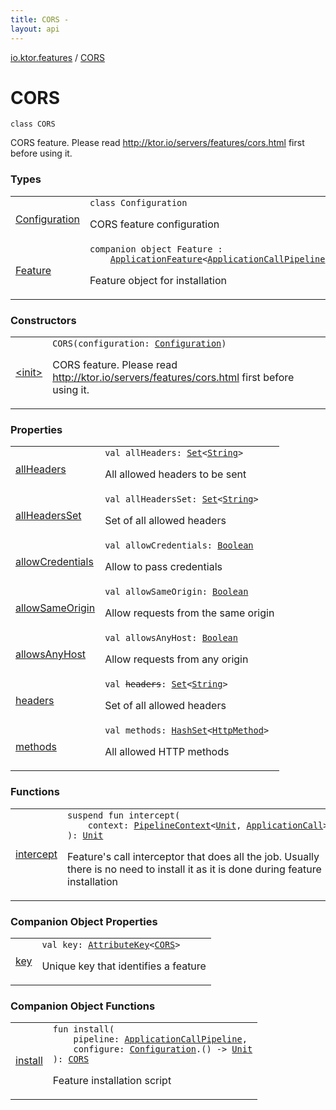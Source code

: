 ```yaml
---
title: CORS - 
layout: api
---
```


<div class='api-docs-breadcrumbs'><a href="../index.html">io.ktor.features</a> / <a href="./index.html">CORS</a></div>

# CORS

<div class="signature"><code><span class="keyword">class </span><span class="identifier">CORS</span></code></div>

CORS feature. Please read http://ktor.io/servers/features/cors.html first before using it.

### Types

<table class="api-docs-table">
<tbody>
<tr>
<td markdown="1">

<a href="-configuration/index.html">Configuration</a>


</td>
<td markdown="1">
<div class="signature"><code><span class="keyword">class </span><span class="identifier">Configuration</span></code></div>

CORS feature configuration


</td>
</tr>
<tr>
<td markdown="1">

<a href="-feature/index.html">Feature</a>


</td>
<td markdown="1">
<div class="signature"><code><span class="keyword">companion</span> <span class="keyword">object </span><span class="identifier">Feature</span>&nbsp;<span class="symbol">:</span>&nbsp;<br/>&nbsp;&nbsp;&nbsp;&nbsp;<a href="../../io.ktor.application/-application-feature/index.html"><span class="identifier">ApplicationFeature</span></a><span class="symbol">&lt;</span><a href="../../io.ktor.application/-application-call-pipeline/index.html"><span class="identifier">ApplicationCallPipeline</span></a><span class="symbol">,</span>&nbsp;<a href="-configuration/index.html"><span class="identifier">Configuration</span></a><span class="symbol">,</span>&nbsp;<a href="./index.md"><span class="identifier">CORS</span></a><span class="symbol">&gt;</span></code></div>

Feature object for installation


</td>
</tr>
</tbody>
</table>

### Constructors

<table class="api-docs-table">
<tbody>
<tr>
<td markdown="1">

<a href="-init-.html">&lt;init&gt;</a>


</td>
<td markdown="1">
<div class="signature"><code><span class="identifier">CORS</span><span class="symbol">(</span><span class="parameterName" id="io.ktor.features.CORS$<init>(io.ktor.features.CORS.Configuration)/configuration">configuration</span><span class="symbol">:</span>&nbsp;<a href="-configuration/index.html"><span class="identifier">Configuration</span></a><span class="symbol">)</span></code></div>

CORS feature. Please read http://ktor.io/servers/features/cors.html first before using it.


</td>
</tr>
</tbody>
</table>

### Properties

<table class="api-docs-table">
<tbody>
<tr>
<td markdown="1">

<a href="all-headers.html">allHeaders</a>


</td>
<td markdown="1">
<div class="signature"><code><span class="keyword">val </span><span class="identifier">allHeaders</span><span class="symbol">: </span><a href="https://kotlinlang.org/api/latest/jvm/stdlib/kotlin.collections/-set/index.html"><span class="identifier">Set</span></a><span class="symbol">&lt;</span><a href="https://kotlinlang.org/api/latest/jvm/stdlib/kotlin/-string/index.html"><span class="identifier">String</span></a><span class="symbol">&gt;</span></code></div>

All allowed headers to be sent


</td>
</tr>
<tr>
<td markdown="1">

<a href="all-headers-set.html">allHeadersSet</a>


</td>
<td markdown="1">
<div class="signature"><code><span class="keyword">val </span><span class="identifier">allHeadersSet</span><span class="symbol">: </span><a href="https://kotlinlang.org/api/latest/jvm/stdlib/kotlin.collections/-set/index.html"><span class="identifier">Set</span></a><span class="symbol">&lt;</span><a href="https://kotlinlang.org/api/latest/jvm/stdlib/kotlin/-string/index.html"><span class="identifier">String</span></a><span class="symbol">&gt;</span></code></div>

Set of all allowed headers


</td>
</tr>
<tr>
<td markdown="1">

<a href="allow-credentials.html">allowCredentials</a>


</td>
<td markdown="1">
<div class="signature"><code><span class="keyword">val </span><span class="identifier">allowCredentials</span><span class="symbol">: </span><a href="https://kotlinlang.org/api/latest/jvm/stdlib/kotlin/-boolean/index.html"><span class="identifier">Boolean</span></a></code></div>

Allow to pass credentials


</td>
</tr>
<tr>
<td markdown="1">

<a href="allow-same-origin.html">allowSameOrigin</a>


</td>
<td markdown="1">
<div class="signature"><code><span class="keyword">val </span><span class="identifier">allowSameOrigin</span><span class="symbol">: </span><a href="https://kotlinlang.org/api/latest/jvm/stdlib/kotlin/-boolean/index.html"><span class="identifier">Boolean</span></a></code></div>

Allow requests from the same origin


</td>
</tr>
<tr>
<td markdown="1">

<a href="allows-any-host.html">allowsAnyHost</a>


</td>
<td markdown="1">
<div class="signature"><code><span class="keyword">val </span><span class="identifier">allowsAnyHost</span><span class="symbol">: </span><a href="https://kotlinlang.org/api/latest/jvm/stdlib/kotlin/-boolean/index.html"><span class="identifier">Boolean</span></a></code></div>

Allow requests from any origin


</td>
</tr>
<tr>
<td markdown="1">

<a href="headers.html">headers</a>


</td>
<td markdown="1">
<div class="signature"><code><span class="keyword">val </span><s><span class="identifier">headers</span></s><span class="symbol">: </span><a href="https://kotlinlang.org/api/latest/jvm/stdlib/kotlin.collections/-set/index.html"><span class="identifier">Set</span></a><span class="symbol">&lt;</span><a href="https://kotlinlang.org/api/latest/jvm/stdlib/kotlin/-string/index.html"><span class="identifier">String</span></a><span class="symbol">&gt;</span></code></div>

Set of all allowed headers


</td>
</tr>
<tr>
<td markdown="1">

<a href="methods.html">methods</a>


</td>
<td markdown="1">
<div class="signature"><code><span class="keyword">val </span><span class="identifier">methods</span><span class="symbol">: </span><a href="http://docs.oracle.com/javase/6/docs/api/java/util/HashSet.html"><span class="identifier">HashSet</span></a><span class="symbol">&lt;</span><a href="../../io.ktor.http/-http-method/index.html"><span class="identifier">HttpMethod</span></a><span class="symbol">&gt;</span></code></div>

All allowed HTTP methods


</td>
</tr>
</tbody>
</table>

### Functions

<table class="api-docs-table">
<tbody>
<tr>
<td markdown="1">

<a href="intercept.html">intercept</a>


</td>
<td markdown="1">
<div class="signature"><code><span class="keyword">suspend</span> <span class="keyword">fun </span><span class="identifier">intercept</span><span class="symbol">(</span><br/>&nbsp;&nbsp;&nbsp;&nbsp;<span class="parameterName" id="io.ktor.features.CORS$intercept(io.ktor.util.pipeline.PipelineContext((kotlin.Unit, io.ktor.application.ApplicationCall)))/context">context</span><span class="symbol">:</span>&nbsp;<a href="../../io.ktor.util.pipeline/-pipeline-context/index.html"><span class="identifier">PipelineContext</span></a><span class="symbol">&lt;</span><a href="https://kotlinlang.org/api/latest/jvm/stdlib/kotlin/-unit/index.html"><span class="identifier">Unit</span></a><span class="symbol">,</span>&nbsp;<a href="../../io.ktor.application/-application-call/index.html"><span class="identifier">ApplicationCall</span></a><span class="symbol">&gt;</span><br/><span class="symbol">)</span><span class="symbol">: </span><a href="https://kotlinlang.org/api/latest/jvm/stdlib/kotlin/-unit/index.html"><span class="identifier">Unit</span></a></code></div>

Feature's call interceptor that does all the job. Usually there is no need to install it as it is done during
feature installation


</td>
</tr>
</tbody>
</table>

### Companion Object Properties

<table class="api-docs-table">
<tbody>
<tr>
<td markdown="1">

<a href="key.html">key</a>


</td>
<td markdown="1">
<div class="signature"><code><span class="keyword">val </span><span class="identifier">key</span><span class="symbol">: </span><a href="../../io.ktor.util/-attribute-key/index.html"><span class="identifier">AttributeKey</span></a><span class="symbol">&lt;</span><a href="./index.md"><span class="identifier">CORS</span></a><span class="symbol">&gt;</span></code></div>

Unique key that identifies a feature


</td>
</tr>
</tbody>
</table>

### Companion Object Functions

<table class="api-docs-table">
<tbody>
<tr>
<td markdown="1">

<a href="install.html">install</a>


</td>
<td markdown="1">
<div class="signature"><code><span class="keyword">fun </span><span class="identifier">install</span><span class="symbol">(</span><br/>&nbsp;&nbsp;&nbsp;&nbsp;<span class="parameterName" id="io.ktor.features.CORS.Feature$install(io.ktor.application.ApplicationCallPipeline, kotlin.Function1((io.ktor.features.CORS.Configuration, kotlin.Unit)))/pipeline">pipeline</span><span class="symbol">:</span>&nbsp;<a href="../../io.ktor.application/-application-call-pipeline/index.html"><span class="identifier">ApplicationCallPipeline</span></a><span class="symbol">, </span><br/>&nbsp;&nbsp;&nbsp;&nbsp;<span class="parameterName" id="io.ktor.features.CORS.Feature$install(io.ktor.application.ApplicationCallPipeline, kotlin.Function1((io.ktor.features.CORS.Configuration, kotlin.Unit)))/configure">configure</span><span class="symbol">:</span>&nbsp;<a href="-configuration/index.html"><span class="identifier">Configuration</span></a><span class="symbol">.</span><span class="symbol">(</span><span class="symbol">)</span>&nbsp;<span class="symbol">-&gt;</span>&nbsp;<a href="https://kotlinlang.org/api/latest/jvm/stdlib/kotlin/-unit/index.html"><span class="identifier">Unit</span></a><br/><span class="symbol">)</span><span class="symbol">: </span><a href="./index.md"><span class="identifier">CORS</span></a></code></div>

Feature installation script


</td>
</tr>
</tbody>
</table>
